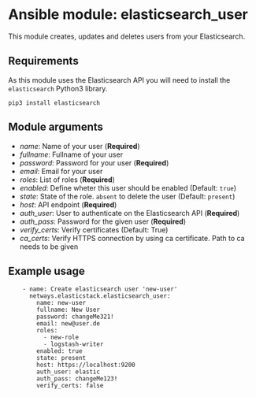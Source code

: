 Ansible module: elasticsearch_user
===

This module creates, updates and deletes users from your Elasticsearch.

Requirements
---

As this module uses the Elasticsearch API you will need to install the `elasticsearch` Python3 library.
```
pip3 install elasticsearch
```

Module arguments
---

* *name*: Name of your user (**Required**)
* *fullname*: Fullname of your user
* *password*: Password for your user (**Required**)
* *email*: Email for your user
* *roles*: List of roles (**Required**)
* *enabled*: Define wheter this user should be enabled (Default: `true`)
* *state*: State of the role. `absent` to delete the user (Default: `present`)
* *host*: API endpoint (**Required**)
* *auth_user*: User to authenticate on the Elasticsearch API (**Required**)
* *auth_pass*: Password for the given user (**Required**)
* *verify_certs*: Verify certificates (Default: True)
* *ca_certs*: Verify HTTPS connection by using ca certificate. Path to ca needs to be given

Example usage
---
```
    - name: Create elasticsearch user 'new-user'
      netways.elasticstack.elasticsearch_user:
        name: new-user
        fullname: New User
        password: changeMe321!
        email: new@user.de
        roles:
          - new-role
          - logstash-writer
        enabled: true
        state: present
        host: https://localhost:9200
        auth_user: elastic
        auth_pass: changeMe123!
        verify_certs: false
```